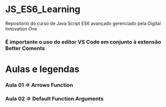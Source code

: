 # JS_ES6_Learning

Repositório do curso de Java Script ES6 avançado gerenciado pela Digital Innovation One<br />

### É importante o uso do editor VS Code em conjunto à extensão Better Coments<br/>

# Aulas e legendas<br/>

### Aula 01 => Arrows Function<br />

### Aula 02 => Default Function Arguments<br />
